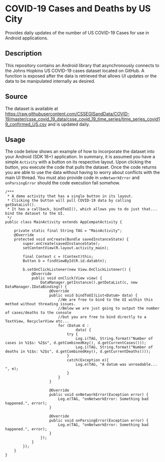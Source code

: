 # COVID-19 Cases and Deaths by US City
Provides daily updates of the number of US COVID-19 Cases for use in Android applications.

## Description
This repository contains an Android library that asynchronously connects to the Johns Hopkins US COVID-19 cases dataset located on GitHub. A function is exposed after the data is retrieved that allows UI updates or the data to be manipulated internally as desired.

## Source
The dataset is available at https://raw.githubusercontent.com/CSSEGISandData/COVID-19/master/csse_covid_19_data/csse_covid_19_time_series/time_series_covid19_confirmed_US.csv and is updated daily.

## Usage
The code below shows an example of how to incorporate the dataset into your Android (SDK 18+) application. In summary, it is assumed you have a simple `Activity` with a button on its respective layout. Upon clicking the button, you execute the code that pulls the dataset. Once the code returns you are able to use the data without having to worry about conflicts with the main UI thread. You must also provide code in `onNetworkError` and `onParsingError` should the code execution fail somehow. 
```
/***
 * A demo activity that has a single button in its layout.
 * Clicking the button will pull COVID-19 data by calling getDataList().
 * It has a callback, bindToUI(), which allows you to do just that... bind the dataset to the UI.
 */
public class MainActivity extends AppCompatActivity {

    private static final String TAG = "MainActivity";
    @Override
    protected void onCreate(Bundle savedInstanceState) {
        super.onCreate(savedInstanceState);
        setContentView(R.layout.activity_main);

        final Context c = (Context)this;
        Button b = findViewById(R.id.databtn);

        b.setOnClickListener(new View.OnClickListener() {
            @Override
            public void onClick(View view) {
                DataManager.getInstance().getDataList(c, new DataManager.IDataBinding() {
                    @Override
                    public void bindToUI(List<Datum> data) {
                        //We are free to bind to the UI within this method without threading issues.
                        //Below we are just going to output the number of cases/deaths to the console
                        //but you are free to bind directly to a TextView, RecyclerView etc...
                        for (Datum d :
                                data) {
                            try {
                                Log.i(TAG, String.format("Number of cases in %1$s: %2$s", d.getCombinedKey(), d.getCurrentCases()));
                                Log.i(TAG, String.format("Number of deaths in %1$s: %2$s", d.getCombinedKey(), d.getCurrentDeaths()));
                            }
                            catch(Exception e){
                                Log.e(TAG, "A datum was unreadable... ", e);
                            }
                        }
                    }

                    @Override
                    public void onNetworkError(Exception error) {
                        Log.e(TAG, "onNetworkError: Something bad happened.", error);
                    }

                    @Override
                    public void onParsingError(Exception error) {
                        Log.e(TAG, "onNetworkError: Something bad happened.", error);
                    }
                });
            }
        });
    }
}
```
